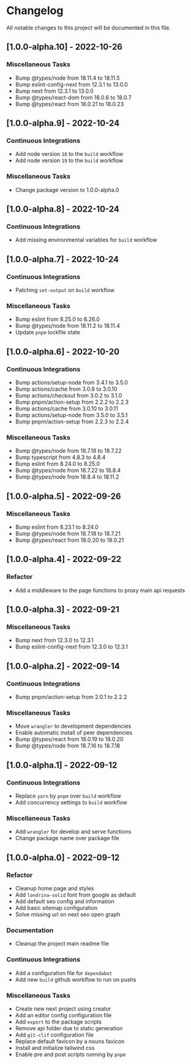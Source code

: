 # Changelog

All notable changes to this project will be documented in this file.

## [1.0.0-alpha.10] - 2022-10-26

### <!-- 08 -->Miscellaneous Tasks

- Bump @types/node from 18.11.4 to 18.11.5
- Bump eslint-config-next from 12.3.1 to 13.0.0
- Bump next from 12.3.1 to 13.0.0
- Bump @types/react-dom from 18.0.6 to 18.0.7
- Bump @types/react from 18.0.21 to 18.0.23

## [1.0.0-alpha.9] - 2022-10-24

### <!-- 07 -->Continuous Integrations

- Add node version `18` to the `build` workflow
- Add node version `19` to the `build` workflow

### <!-- 08 -->Miscellaneous Tasks

- Change package version to 1.0.0-alpha.0

## [1.0.0-alpha.8] - 2022-10-24

### <!-- 07 -->Continuous Integrations

- Add missing environmental variables for `build` workflow

## [1.0.0-alpha.7] - 2022-10-24

### <!-- 07 -->Continuous Integrations

- Patching `set-output` on `build` workflow

### <!-- 08 -->Miscellaneous Tasks

- Bump eslint from 8.25.0 to 8.26.0
- Bump @types/node from 18.11.2 to 18.11.4
- Update `pnpm` lockfile state

## [1.0.0-alpha.6] - 2022-10-20

### <!-- 07 -->Continuous Integrations

- Bump actions/setup-node from 3.4.1 to 3.5.0
- Bump actions/cache from 3.0.8 to 3.0.10
- Bump actions/checkout from 3.0.2 to 3.1.0
- Bump pnpm/action-setup from 2.2.2 to 2.2.3
- Bump actions/cache from 3.0.10 to 3.0.11
- Bump actions/setup-node from 3.5.0 to 3.5.1
- Bump pnpm/action-setup from 2.2.3 to 2.2.4

### <!-- 08 -->Miscellaneous Tasks

- Bump @types/node from 18.7.18 to 18.7.22
- Bump typescript from 4.8.3 to 4.8.4
- Bump eslint from 8.24.0 to 8.25.0
- Bump @types/node from 18.7.22 to 18.8.4
- Bump @types/node from 18.8.4 to 18.11.2

## [1.0.0-alpha.5] - 2022-09-26

### <!-- 08 -->Miscellaneous Tasks

- Bump eslint from 8.23.1 to 8.24.0
- Bump @types/node from 18.7.18 to 18.7.21
- Bump @types/react from 18.0.20 to 18.0.21

## [1.0.0-alpha.4] - 2022-09-22

### <!-- 04 -->Refactor

- Add a middleware to the page functions to proxy main api requests

## [1.0.0-alpha.3] - 2022-09-21

### <!-- 08 -->Miscellaneous Tasks

- Bump next from 12.3.0 to 12.3.1
- Bump eslint-config-next from 12.3.0 to 12.3.1

## [1.0.0-alpha.2] - 2022-09-14

### <!-- 07 -->Continuous Integrations

- Bump pnpm/action-setup from 2.0.1 to 2.2.2

### <!-- 08 -->Miscellaneous Tasks

- Move `wrangler` to development dependencies
- Enable automatic install of peer dependencies
- Bump @types/react from 18.0.19 to 18.0.20
- Bump @types/node from 18.7.16 to 18.7.18

## [1.0.0-alpha.1] - 2022-09-12

### <!-- 07 -->Continuous Integrations

- Replace `yarn` by `pnpm` over `build` workflow
- Add concurrency settings to `build` workflow

### <!-- 08 -->Miscellaneous Tasks

- Add `wrangler` for develop and serve functions
- Change package name over package file

## [1.0.0-alpha.0] - 2022-09-12

### <!-- 04 -->Refactor

- Cleanup home page and styles
- Add `londrina-solid` font from google as default
- Add default seo config and information
- Add basic sitemap configuration
- Solve missing url on next seo open graph

### <!-- 05 -->Documentation

- Cleanup the project main readme file

### <!-- 07 -->Continuous Integrations

- Add a configuration file for `dependabot`
- Add new `build` github worklfow to run on pushs

### <!-- 08 -->Miscellaneous Tasks

- Create new next project using creator
- Add an editor config configuration file
- Add `export` to the package scripts
- Remove api folder due to static generation
- Add `git-clif` configuration file
- Replace default favicon by a nouns favicon
- Install and initialize tailwind css
- Enable pre and post scripts running by `pnpm`

<!-- generated by git-cliff -->
